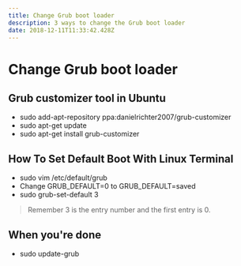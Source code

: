 ```yaml
---
title: Change Grub boot loader
description: 3 ways to change the Grub boot loader
date: 2018-12-11T11:33:42.428Z
---
```

# Change Grub boot loader

## Grub customizer tool in Ubuntu

- sudo add-apt-repository ppa:danielrichter2007/grub-customizer 
- sudo apt-get update 
- sudo apt-get install grub-customizer

## How To Set Default Boot With Linux Terminal

- sudo vim /etc/default/grub
- Change GRUB_DEFAULT=0 to GRUB_DEFAULT=saved
- sudo grub-set-default 3
> Remember 3 is the entry number and the first entry is 0.


## When you're done
- sudo update-grub
